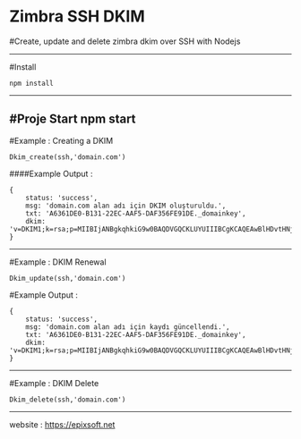 # Zimbra SSH DKIM


#Create, update and delete zimbra dkim over SSH with Nodejs

---------------------------------------------------------------------------------------

#Install 

    npm install

---------------------------------------------------------------------------------------

#Proje Start
    npm start  
------------------------------------------------------------------------

#Example : Creating a DKIM

    Dkim_create(ssh,'domain.com')

####Example Output :
    
    {
        status: 'success',
        msg: 'domain.com alan adı için DKIM oluşturuldu.',
        txt: 'A6361DE0-B131-22EC-AAF5-DAF356FE91DE._domainkey',
        dkim: 'v=DKIM1;k=rsa;p=MIIBIjANBgkqhkiG9w0BAQDVGQCKLUYUIIIBCgKCAQEAwBlHDvtHNjgDVXSX8n8nunFBFOdDZ9SpLhWzLTasoWp2B7KGWKcHFBXshCWDYb+PPOkqrVyTePjno0O47CN5vB0SozcwS+Vwn0d9WQS3eyLQp3imso5MDL0xGroDDueXlkBAytcbKbbXQ447f7bqCYSd/8BQPmClluBqD7GB1HSswGTOh+/n0QYES/TDClvEriKvTnyRwGpBzLwtSKU3jexWS0Yd//0loFVfsZmRkPLLOBEAEZjXrhRsEG/HpH7hfGMSQQG7H5TIZIa+xbmXOu5Bi1E7bOSO0vpWi0E003wAB20YZlGTFxXfRpQNiUl1e48i4dhD2yY6JEj14r+ROwIDAQAB'
    }

-------------------------------------------------------------------------

#Example : DKIM Renewal

    Dkim_update(ssh,'domain.com')

#Example Output :

    {
        status: 'success',
        msg: 'domain.com alan adı için kaydı güncellendi.',
        txt: 'A6361DE0-B131-22EC-AAF5-DAF356FE91DE._domainkey',
        dkim: 'v=DKIM1;k=rsa;p=MIIBIjANBgkqhkiG9w0BAQDVGQCKLUYUIIIBCgKCAQEAwBlHDvtHNjgDVXSX8n8nunFBFOdDZ9SpLhWzLTasoWp2B7KGWKcHFBXshCWDYb+PPOkqrVyTePjno0O47CN5vB0SozcwS+Vwn0d9WQS3eyLQp3imso5MDL0xGroDDueXlkBAytcbKbbXQ447f7bqCYSd/8BQPmClluBqD7GB1HSswGTOh+/n0QYES/TDClvEriKvTnyRwGpBzLwtSKU3jexWS0Yd//0loFVfsZmRkPLLOBEAEZjXrhRsEG/HpH7hfGMSQQG7H5TIZIa+xbmXOu5Bi1E7bOSO0vpWi0E003wAB20YZlGTFxXfRpQNiUl1e48i4dhD2yY6JEj14r+ROwIDAQAB'
    }

-------------------------------------------------------------------------

#Example : DKIM Delete

    Dkim_delete(ssh,'domain.com')


-----------------------------------------------------------------------
website : https://epixsoft.net